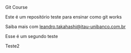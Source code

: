 Git Course


Este é um repositório teste para ensinar como git works

Saiba mais com leandro.takahashi@itau-unibanco.com.br



Esse é um segundo teste

Teste2
